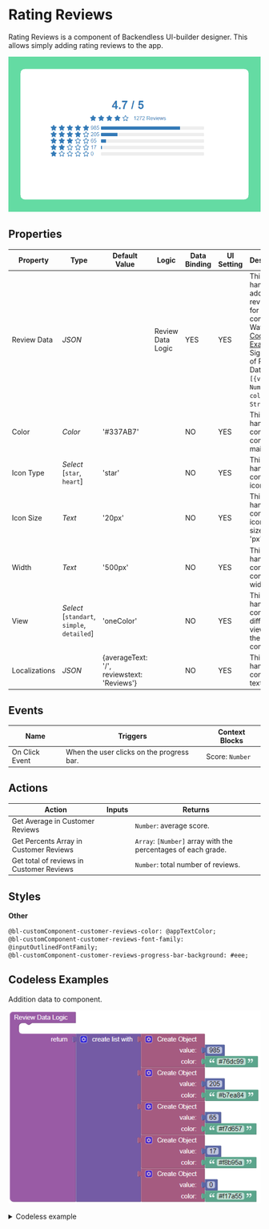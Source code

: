 # Rating Reviews

Rating Reviews is a component of Backendless UI-builder designer. This allows simply adding rating reviews to the app.

<p align="center">
  <img src="./thumbnail.png" alt="main thumbnail" width="780"/>
</p>

## Properties

| Property      | Type                                             | Default Value                              | Logic             | Data Binding | UI Setting | Description                                                                                                                                               |
|---------------|--------------------------------------------------|--------------------------------------------|-------------------|--------------|------------|-----------------------------------------------------------------------------------------------------------------------------------------------------------|
| Review Data   | *JSON*                                           |                                            | Review Data Logic | YES          | YES        | This handler adds review data for component. Watch [Codeless Examples](#codeless-examples). Signature of Review Data: `[{value: Number, color: String}]`. |
| Color         | *Color*                                          | '#337AB7'                                  |                   | NO           | YES        | This is a handler that controls component main color.                                                                                                     |
| Icon Type     | *Select* <br/>[`star`, `heart`]                  | 'star'                                     |                   | NO           | YES        | This is a handler that controls icon type.                                                                                                                |
| Icon Size     | *Text*                                           | '20px'                                     |                   | NO           | YES        | This is a handler that controls icon size(only 'px').                                                                                                     |
| Width         | *Text*                                           | '500px'                                    |                   | NO           | YES        | This is a handler that controls component width.                                                                                                          |
| View          | *Select* <br/>[`standart`, `simple`, `detailed`] | 'oneColor'                                 |                   | NO           | YES        | This is a handler that controls different views of the component.                                                                                         |
| Localizations | *JSON*                                           | {averageText: '/', reviewstext: 'Reviews'} |                   | NO           | YES        | This is a handler that controls text labels.                                                                                                              |

## Events

| Name           | Triggers                                  | Context Blocks  |
|----------------|-------------------------------------------|-----------------|
| On Click Event | When the user clicks on the progress bar. | Score: `Number` |

## Actions

| Action                                   | Inputs | Returns                                                       |
|------------------------------------------|--------|---------------------------------------------------------------|
| Get Average in Customer Reviews          |        | `Number`: average score.                                       |
| Get Percents Array in Customer Reviews   |        | `Array`: `[Number]` array with the percentages of each grade. |
| Get total of reviews in Customer Reviews |        | `Number`: total number of reviews.

## Styles

**Other**
````
@bl-customComponent-customer-reviews-color: @appTextColor;
@bl-customComponent-customer-reviews-font-family: @inputOutlinedFontFamily;
@bl-customComponent-customer-reviews-progress-bar-background: #eee;
````

## Codeless Examples

Addition data to component.

![addition-data-example](./example-images/customer-reviews-example.png)

<details><summary>Codeless example</summary>

````javascript
<block xmlns="http://www.w3.org/1999/xhtml" type="lists_create_with" id=".t,UvW@3`Hy(@i,NZ$/?" x="216" y="105"><mutation items="5"></mutation><value name="ADD0"><block type="create_object" id="GuR+H}c9R!%,SI[Hbpk["><mutation><properties><item id="property" prop-name="value"></item><item id="property" prop-name="color"></item></properties></mutation><value name="create_object_mutator_container_properties_stack_property0"><block type="math_number" id="Q)gD]4PV.~`he(S_yd7E"><field name="NUM">985</field></block></value><value name="create_object_mutator_container_properties_stack_property1"><block type="text" id="={:X={dvUeX+}+$q(vs3"><field name="TEXT">#76dc99</field></block></value></block></value><value name="ADD1"><block type="create_object" id="~33q:1?@w;8[bRz$.L2p"><mutation><properties><item id="property" prop-name="value"></item><item id="property" prop-name="color"></item></properties></mutation><value name="create_object_mutator_container_properties_stack_property0"><block type="math_number" id="h,M+)/L=y56.uI7[R%HN"><field name="NUM">205</field></block></value><value name="create_object_mutator_container_properties_stack_property1"><block type="text" id="xX2JtD8,z:CBoH6+ePd$"><field name="TEXT">#b7ea84</field></block></value></block></value><value name="ADD2"><block type="create_object" id="M`6xZK{7_t[i`2-?%(+8"><mutation><properties><item id="property" prop-name="value"></item><item id="property" prop-name="color"></item></properties></mutation><value name="create_object_mutator_container_properties_stack_property0"><block type="math_number" id="cdspatulQBXL}FBQ3fB:"><field name="NUM">65</field></block></value><value name="create_object_mutator_container_properties_stack_property1"><block type="text" id=")4[_o*qqDjbg0Gre8%M!"><field name="TEXT">#f7d657</field></block></value></block></value><value name="ADD3"><block type="create_object" id="3]BW$qx+Z1[sY]Zeo3Rh"><mutation><properties><item id="property" prop-name="value"></item><item id="property" prop-name="color"></item></properties></mutation><value name="create_object_mutator_container_properties_stack_property0"><block type="math_number" id="p//39aXnc3W[R%@|9Sio"><field name="NUM">17</field></block></value><value name="create_object_mutator_container_properties_stack_property1"><block type="text" id="zde*R7c=%gzIFon9;~oz"><field name="TEXT">#f8b95a</field></block></value></block></value><value name="ADD4"><block type="create_object" id="%S`cPN!GhA{|A7rMg]8~"><mutation><properties><item id="property" prop-name="value"></item><item id="property" prop-name="color"></item></properties></mutation><value name="create_object_mutator_container_properties_stack_property0"><block type="math_number" id="p;IP^KA0nT`NtKGN:-I/"><field name="NUM">0</field></block></value><value name="create_object_mutator_container_properties_stack_property1"><block type="text" id="SeF@tc~qSTZ6NS.%R{9~"><field name="TEXT">#f17a55</field></block></value></block></value></block>
````
</details>
